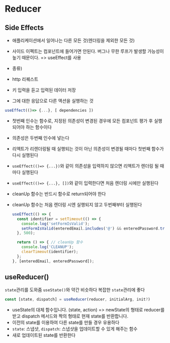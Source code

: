 # Reducer

## Side Effects

- 애플리케이션에서 일어나는 다른 모든 것(렌더링을 제외한 모든 것)
- 사이드 이펙트는 컴포넌트에 들어가면 안된다. 버그나 무한 루프가 발생할 가능성이 높기 때문이다.
  => useEffect를 사용

- 종류)
- http 리퀘스트
- 키 입력을 듣고 입력된 데이터 저장
- 그에 대한 응답으로 다른 액션을 실행하는 것

```js
useEffect(()=> {...}, [ dependencies ])
```

- 첫번째 인수는 함수로, 지정된 의존성이 변경된 경우에 모든 컴포넌트 평가 후 실행되어야 하는 함수이다
- 의존성은 두번째 인수에 넣는다
- 리액트가 리렌더링될 때 실행되는 것이 아닌 의존성이 변경될 때마다 첫번째 함수가 다시 실행된다
- `useEffect(()=> {...})`와 같이 의존성을 입력하지 않으면 리액트가 렌더링 될 때마다 실행된다
- `useEffect(()=> {...}, [])`와 같이 입력한다면 처음 렌더링 시에만 실행된다
- cleanUp 함수는 반드시 함수로 return되어야 한다
- cleanUp 함수는 처음 렌더링 시엔 실행되지 않고 두번째부터 실행된다

  ```js
  useEffect(() => {
    const identifier = setTimeout(() => {
      console.log('setFormIsValid');
      setFormIsValid(enteredEmail.includes('@') && enteredPassword.trim().length > 6);
    }, 500);

    return () => { // cleanUp 함수
      console.log('CLEANUP');
      clearTimeout(identifier);
    };
  }, [enteredEmail, enteredPassword]);
  ```

## useReducer()
`state`관리를 도와줌 `useState()`와 약간 비슷하다
복잡한 `state`관리에 좋다
```js
const [state, dispatch] = useReducer(reducer, initialArg, init?)
```
- useState의 대체 함수입니다. (state, action) => newState의 형태로 reducer를 받고 dispatch 메서드와 짝의 형태로 현재 state를 반환합니다.
- 이전의 state를 이용하여 다른 state를 만들 경우 유용하다
- `state`: 스냅샷, `dispatch`: 스냅샷을 업데이트할 수 있게 해주는 함수
- 새로 업데이트된 state를 반환한다
